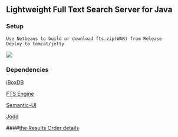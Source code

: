 ## Lightweight Full Text Search Server for Java

### Setup

```
Use Netbeans to build or download fts.zip(WAR) from Release
Deploy to tomcat/jetty
```


![](https://github.com/iboxdb/ftserver/raw/master/FTServer/web/css/fts2.png)

### Dependencies
[iBoxDB](http://www.iboxdb.com)

[FTS Engine](https://github.com/iboxdb/full-text-search)

[Semantic-UI](http://semantic-ui.com/)

[Jodd](http://jodd.org/)


####[the Results Order details](https://github.com/iboxdb/ftserver-cs#the-results-order)
